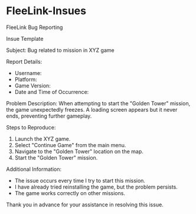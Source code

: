 # FleeLink-Insues
FleeLink Bug Reporting

Insue Template

Subject: Bug related to mission in XYZ game

Report Details:
- Username: 
- Platform: 
- Game Version:
- Date and Time of Occurrence:

Problem Description:
When attempting to start the "Golden Tower" mission, the game unexpectedly freezes. A loading screen appears but it never ends, preventing further gameplay.

Steps to Reproduce:
1. Launch the XYZ game.
2. Select "Continue Game" from the main menu.
3. Navigate to the "Golden Tower" location on the map.
4. Start the "Golden Tower" mission.

Additional Information:
- The issue occurs every time I try to start this mission.
- I have already tried reinstalling the game, but the problem persists.
- The game works correctly on other missions.

Thank you in advance for your assistance in resolving this issue.
